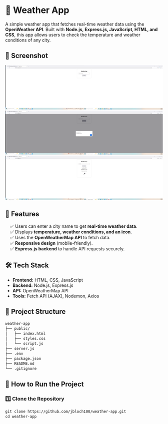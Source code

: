 # 📌 Weather App

A simple weather app that fetches real-time weather data using the **OpenWeather API**. Built with **Node.js, Express.js, JavaScript, HTML, and CSS**, this app allows users to check the temperature and weather conditions of any city.

## 📸 Screenshot

![Weather App Screenshot](screenshots/image.png)
![Example 1](screenshots/image-1.png)
![Example 2](screenshots/image-2.png)

## :rocket: Features
&nbsp;&nbsp;&nbsp;&nbsp;&#9989; Users can enter a city name to get **real-time weather data**.  
&nbsp;&nbsp;&nbsp;&nbsp;&#9989; Displays **temperature, weather conditions, and an icon**.  
&nbsp;&nbsp;&nbsp;&nbsp;&#9989; Uses the **OpenWeatherMap API** to fetch data.  
&nbsp;&nbsp;&nbsp;&nbsp;&#9989; **Responsive design** (mobile-friendly).  
&nbsp;&nbsp;&nbsp;&nbsp;&#9989; **Express.js backend** to handle API requests securely.   

## 🛠 Tech Stack
* **Frontend:** HTML, CSS, JavaScript  
* **Backend:** Node.js, Express.js  
* **API:** OpenWeatherMap API
* **Tools:** Fetch API (AJAX), Nodemon, Axios  

## 📁 Project Structure

```plaintext
weather-app
├── public/
│   ├── index.html
│   ├── styles.css
│   └── script.js
├── server.js
├── .env
├── package.json
├── README.md
└── .gitignore
```

## 📖 How to Run the Project

### 1️⃣ Clone the Repository
```plaintext
git clone https://github.com/jbloch100/weather-app.git
cd weather-app
```
